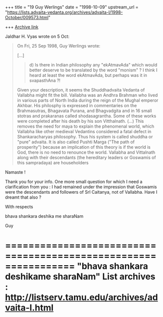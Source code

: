 +++
title = "19 Guy Werlings"
date = "1998-10-09"
upstream_url = "https://lists.advaita-vedanta.org/archives/advaita-l/1998-October/009573.html"

+++
[Archive link](https://lists.advaita-vedanta.org/archives/advaita-l/1998-October/009573.html)

Jaldhar H. Vyas wrote on 5 Oct:
>
> On Fri, 25 Sep 1998, Guy Werlings wrote:
>
> [...]
>
> > d) Is there in Indian philosophy any "ekAtmavAda" which would better
> > deserve to be translated by the word "monism" ? I think I heard at least
> > the word ekAtmavAda, but perhaps was it in svapasthAna ?!
> >
>
> Given your description, it seems the Shuddhadvaita Vedanta of Vallabha
> might fit the bill.  Vallabha was an Andhra Brahman who lived in various
> parts of North India during the reign of the Mughal emperor Akhbar.  His
> philosphy is expressed in commentaries on the Brahmasutras, Bhagavata
> Purana, and Bhagvadgita and in 16 small stotras and prakaranas called
> shodasagrantha.  Some of these works were completed after his death by
> his son Vitthalnath. (...)
> This removes the need for maya to explain the phenomenal world,
> which Vallabha like other medieval Vedantins considered a fatal defect in
> Shankaracharyas philosophy.  Thus his system is called shuddha or "pure"
> advaita.  It is also called Pushti Marga ("The path of prosperity")
> because an implication of this theory is if the world is God, there is no
> need to renounce the world.  Vallabha and Vittalnath along with their
> descendants (the hereditary leaders or Goswamis of this sampradaya) are
> householders


Namaste !

Thank you for your info. One more small question for which I need a
clarification from you : I had remained under the impression that
Goswamis were the descendants and followers of SrI Caitanya, not of
Vallabha. Have I dreamt that also ?

With respects

bhava shankara deshika me sharaNam

Guy

================================================================
"bhava shankara deshikame sharaNam"
List archives : http://listserv.tamu.edu/archives/advaita-l.html
================================================================


